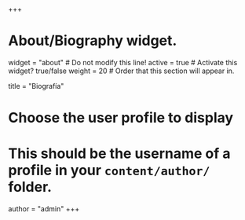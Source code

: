 +++
# About/Biography widget.
widget = "about"  # Do not modify this line!
active = true  # Activate this widget? true/false
weight = 20  # Order that this section will appear in.

title = "Biografía"

# Choose the user profile to display
# This should be the username of a profile in your `content/author/` folder.
author = "admin"
+++
